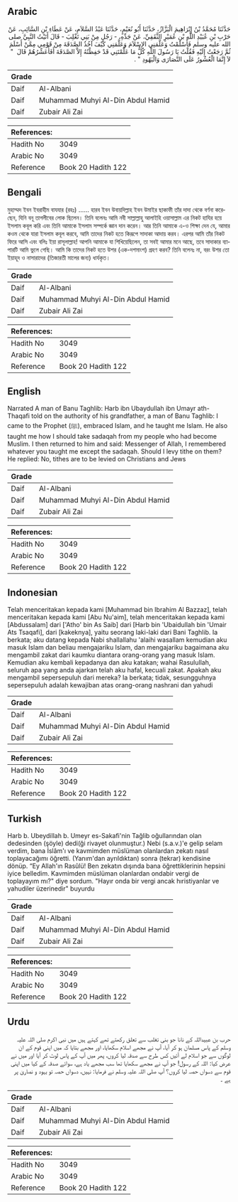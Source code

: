 ## Arabic


<div dir="rtl" lang="ar" style={{fontSize:'larger',backgroundColor:'#f8f9fa',padding:20}}>
حَدَّثَنَا مُحَمَّدُ بْنُ إِبْرَاهِيمَ الْبَزَّازُ، حَدَّثَنَا أَبُو نُعَيْمٍ، حَدَّثَنَا عَبْدُ السَّلاَمِ، عَنْ عَطَاءِ بْنِ السَّائِبِ، عَنْ حَرْبِ بْنِ عُبَيْدِ اللَّهِ بْنِ عُمَيْرٍ الثَّقَفِيِّ، عَنْ جَدِّهِ، - رَجُلٍ مِنْ بَنِي تَغْلِبَ - قَالَ أَتَيْتُ النَّبِيَّ صلى الله عليه وسلم فَأَسْلَمْتُ وَعَلَّمَنِي الإِسْلاَمَ وَعَلَّمَنِي كَيْفَ آخُذُ الصَّدَقَةَ مِنْ قَوْمِي مِمَّنْ أَسْلَمَ ثُمَّ رَجَعْتُ إِلَيْهِ فَقُلْتُ يَا رَسُولَ اللَّهِ كُلُّ مَا عَلَّمْتَنِي قَدْ حَفِظْتُهُ إِلاَّ الصَّدَقَةَ أَفَأُعَشِّرُهُمْ قَالَ ‏ "‏ لاَ إِنَّمَا الْعُشُورُ عَلَى النَّصَارَى وَالْيَهُودِ ‏"‏ ‏.‏
</div>
<div style={{backgroundColor:'#f8f9fa',padding:20, marginBottom: 10}}><table> <thead> <tr> <th>Grade</th> <th></th> </tr> </thead> <tbody> <tr><td>Daif</td><td>Al-Albani</td></tr><tr><td>Daif</td><td>Muhammad Muhyi Al-Din Abdul Hamid</td></tr><tr><td>Daif</td><td>Zubair Ali Zai</td></tr></tbody></table><table> <thead> <tr> <th>References:</th> <th></th> </tr> </thead> <tbody><tr><td>Hadith No</td><td>3049</td></tr><tr><td>Arabic No</td><td>3049</td></tr><tr><td>Reference</td><td>Book 20 Hadith 122</td></tr></tbody></table></div>

## Bengali


<div dir="ltr" lang="bn" style={{fontSize:'larger',backgroundColor:'#f8f9fa',padding:20}}>
মুহাম্মদ ইবন ইবরাহীম বাযযার (রহঃ) ...... হারব ইবন উবায়দিল্লাহ ইবন উমাইর ছাকাফী তাঁর দাদা থেকে বর্ণনা করেছেন, যিনি বনূ তাগলীবের লোক ছিলেন। তিনি বলেনঃ আমি নবী সাল্লাল্লাহু আলাইহি ওয়াসাল্লাম এর নিকট হাযির হয়ে ইসলাম কবূল করি এবং তিনি আমাকে ইসলাম সম্পর্কে জ্ঞান দান করেন। আর তিনি আমাকে এ-ও শিক্ষা দেন যে, আমার কওম থেকে যারা ইসলাম কবূল করবে, আমি তাদের নিকট হতে কিরূপে সাদাকা আদায় করব। এরপর আমি তাঁর নিকট ফিরে আসি এবং বলিঃ ইয়া রাসূলাল্লাহ! আপনি আমাকে যা শিখিয়েছিলেন, তা সবই আমার মনে আছে, তবে সাদাকার ব্যাপারটি আমি ভুলে গেছি। আমি কি তাদের নিকট হতে উশর (এক-দশমাংশ) গ্রহণ করব? তিনি বলেনঃ না, বরং উশর তো ইয়াহূদ ও নাসারাদের (তিজারতী মালের জন্য) ধার্যকৃত।
</div>
<div style={{backgroundColor:'#f8f9fa',padding:20, marginBottom: 10}}><table> <thead> <tr> <th>Grade</th> <th></th> </tr> </thead> <tbody> <tr><td>Daif</td><td>Al-Albani</td></tr><tr><td>Daif</td><td>Muhammad Muhyi Al-Din Abdul Hamid</td></tr><tr><td>Daif</td><td>Zubair Ali Zai</td></tr></tbody></table><table> <thead> <tr> <th>References:</th> <th></th> </tr> </thead> <tbody><tr><td>Hadith No</td><td>3049</td></tr><tr><td>Arabic No</td><td>3049</td></tr><tr><td>Reference</td><td>Book 20 Hadith 122</td></tr></tbody></table></div>

## English


<div dir="ltr" lang="en" style={{fontSize:'larger',backgroundColor:'#f8f9fa',padding:20}}>
Narrated A man of Banu Taghlib: Harb ibn Ubaydullah ibn Umayr ath-Thaqafi told on the authority of his grandfather, a man of Banu Taghlib: I came to the Prophet (ﷺ), embraced Islam, and he taught me Islam. He also taught me how I should take sadaqah from my people who had become Muslim. I then returned to him and said: Messenger of Allah, I remembered whatever you taught me except the sadaqah. Should I levy tithe on them? He replied: No, tithes are to be levied on Christians and Jews
</div>
<div style={{backgroundColor:'#f8f9fa',padding:20, marginBottom: 10}}><table> <thead> <tr> <th>Grade</th> <th></th> </tr> </thead> <tbody> <tr><td>Daif</td><td>Al-Albani</td></tr><tr><td>Daif</td><td>Muhammad Muhyi Al-Din Abdul Hamid</td></tr><tr><td>Daif</td><td>Zubair Ali Zai</td></tr></tbody></table><table> <thead> <tr> <th>References:</th> <th></th> </tr> </thead> <tbody><tr><td>Hadith No</td><td>3049</td></tr><tr><td>Arabic No</td><td>3049</td></tr><tr><td>Reference</td><td>Book 20 Hadith 122</td></tr></tbody></table></div>

## Indonesian


<div dir="ltr" lang="id" style={{fontSize:'larger',backgroundColor:'#f8f9fa',padding:20}}>
Telah menceritakan kepada kami [Muhammad bin Ibrahim Al Bazzaz], telah menceritakan kepada kami [Abu Nu'aim], telah menceritakan kepada kami [Abdussalam] dari ['Atho' bin As Saib] dari [Harb bin 'Ubaidullah bin 'Umair Ats Tsaqafi], dari [kakeknya], yaitu seorang laki-laki dari Bani Taghlib. Ia berkata; aku datang kepada Nabi shallallahu 'alaihi wasallam kemudian aku masuk Islam dan beliau mengajariku Islam, dan mengajariku bagaimana aku mengambil zakat dari kaumku diantara orang-orang yang masuk Islam. Kemudian aku kembali kepadanya dan aku katakan; wahai Rasulullah, seluruh apa yang anda ajarkan telah aku hafal, kecuali zakat. Apakah aku mengambil sepersepuluh dari mereka? Ia berkata; tidak, sesungguhnya sepersepuluh adalah kewajiban atas orang-orang nashrani dan yahudi
</div>
<div style={{backgroundColor:'#f8f9fa',padding:20, marginBottom: 10}}><table> <thead> <tr> <th>Grade</th> <th></th> </tr> </thead> <tbody> <tr><td>Daif</td><td>Al-Albani</td></tr><tr><td>Daif</td><td>Muhammad Muhyi Al-Din Abdul Hamid</td></tr><tr><td>Daif</td><td>Zubair Ali Zai</td></tr></tbody></table><table> <thead> <tr> <th>References:</th> <th></th> </tr> </thead> <tbody><tr><td>Hadith No</td><td>3049</td></tr><tr><td>Arabic No</td><td>3049</td></tr><tr><td>Reference</td><td>Book 20 Hadith 122</td></tr></tbody></table></div>

## Turkish


<div dir="ltr" lang="tr" style={{fontSize:'larger',backgroundColor:'#f8f9fa',padding:20}}>
Harb b. Ubeydillah b. Umeyr es-Sakafi'nin Tağlib oğullarından olan dedesinden (şöyle) dedi(ği rivayet olunmuştur.) Nebi (s.a.v.)'e gelip selam verdim, bana İslâm'ı ve kavmimden müslüman olanlardan zekatı nasıl toplayacağımı öğretti. (Yanım'dan ayrıldıktan) sonra (tekrar) kendisine dönüp. “Ey Allah'ın Rasûlü! Ben zekatın dışında bana öğrettiklerinin hepsini iyice belledim. Kavmimden müslüman olanlardan ondabir vergi de toplayayım mı?" diye sordum. "Hayır onda bir vergi ancak hıristiyanlar ve yahudiler üzerinedir" buyurdu
</div>
<div style={{backgroundColor:'#f8f9fa',padding:20, marginBottom: 10}}><table> <thead> <tr> <th>Grade</th> <th></th> </tr> </thead> <tbody> <tr><td>Daif</td><td>Al-Albani</td></tr><tr><td>Daif</td><td>Muhammad Muhyi Al-Din Abdul Hamid</td></tr><tr><td>Daif</td><td>Zubair Ali Zai</td></tr></tbody></table><table> <thead> <tr> <th>References:</th> <th></th> </tr> </thead> <tbody><tr><td>Hadith No</td><td>3049</td></tr><tr><td>Arabic No</td><td>3049</td></tr><tr><td>Reference</td><td>Book 20 Hadith 122</td></tr></tbody></table></div>

## Urdu


<div dir="rtl" lang="ur" style={{fontSize:'larger',backgroundColor:'#f8f9fa',padding:20}}>
حرب بن عبیداللہ کے نانا جو بنی تغلب سے تعلق رکھتے تھے کہتے ہیں میں نبی اکرم صلی اللہ علیہ وسلم کے پاس مسلمان ہو کر آیا، آپ نے مجھے اسلام سکھایا، اور مجھے بتایا کہ میں اپنی قوم کے ان لوگوں سے جو اسلام لے آئیں کس طرح سے صدقہ لیا کروں، پھر میں آپ کے پاس لوٹ کر آیا اور میں نے عرض کیا: اللہ کے رسول! جو آپ نے مجھے سکھایا تھا سب مجھے یاد ہے، سوائے صدقہ کے کیا میں اپنی قوم سے دسواں حصہ لیا کروں؟ آپ صلی اللہ علیہ وسلم نے فرمایا: نہیں، دسواں حصہ تو یہود و نصاریٰ پر ہے ۔
</div>
<div style={{backgroundColor:'#f8f9fa',padding:20, marginBottom: 10}}><table> <thead> <tr> <th>Grade</th> <th></th> </tr> </thead> <tbody> <tr><td>Daif</td><td>Al-Albani</td></tr><tr><td>Daif</td><td>Muhammad Muhyi Al-Din Abdul Hamid</td></tr><tr><td>Daif</td><td>Zubair Ali Zai</td></tr></tbody></table><table> <thead> <tr> <th>References:</th> <th></th> </tr> </thead> <tbody><tr><td>Hadith No</td><td>3049</td></tr><tr><td>Arabic No</td><td>3049</td></tr><tr><td>Reference</td><td>Book 20 Hadith 122</td></tr></tbody></table></div>